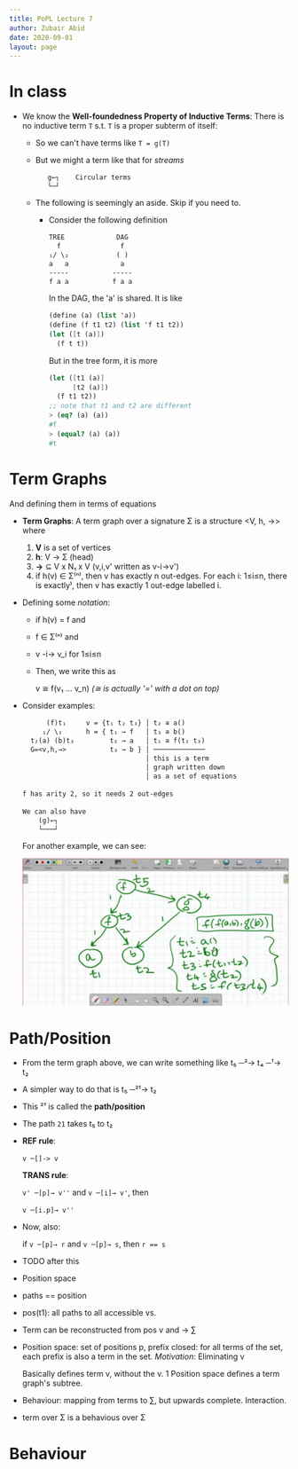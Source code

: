 ```yaml
---
title: PoPL Lecture 7
author: Zubair Abid
date: 2020-09-01
layout: page
---
```


# In class

- We know the **Well-foundedness Property of Inductive Terms**: There is no
  inductive term `T` s.t. `T` is a proper subterm of itself:
    - So we can't have terms like `T = g(T)`
    - But we might a term like that for *streams* 
      
      ```
         g←┐    Circular terms
         └─┘
      ```
    - The following is seemingly an aside. Skip if you need to.
        - Consider the following definition
          
          ```
          TREE             DAG
            f               f
          ₁/ \₂            ( )
          a   a             a
          -----           -----
          f a a           f a a
          ```
          In the DAG, the 'a' is shared. It is like 
          ```scheme
          (define (a) (list 'a))
          (define (f t1 t2) (list 'f t1 t2))
          (let ([t (a)])
            (f t t))
          ```
          But in the tree form, it is more
          ```scheme
          (let ([t1 (a)]  
                [t2 (a)])
            (f t1 t2))
          ;; note that t1 and t2 are different
          > (eq? (a) (a))
          #f
          > (equal? (a) (a))
          #t
          ```
# Term Graphs

And defining them in terms of equations

- **Term Graphs**: A term graph over a signature Σ is a structure <V, h, →>
  where 
  1. **V** is a set of vertices
  2. **h**: V → Σ (head)
  3. **→** ⊆  V x N₁ x V  (v,i,v' written as v-i->v')
  4. if h(v) ∈  Σ⁽ⁿ⁾, then v has exactly n out-edges. For each i: 1≤i≤n, there
     is exactly⁾, then v has exactly 1 out-edge labelled i.
- Defining some *notation*:
    - if h(v) = f and
    - f ∈  Σ⁽ⁿ⁾ and
    - v -i-> v_i for 1≤i≤n
    - Then, we write this as 
      
      v ≅ f(v₁ ... v_n) *(≅ is actually '=' with a dot on top)*
- Consider examples:
  
  ```
        (f)t₁     v = {t₁ t₂ t₃} │ t₂ ≅ a()
       ₁/ \₂      h = { t₁ → f   │ t₃ ≅ b()
    t₂(a) (b)t₃         t₂ → a   │ t₁ ≅ f(t₂ t₃)
    G=<v,h,→>           t₃ → b } │ ─────────────
                                 │ this is a term
                                 │ graph written down
                                 │ as a set of equations
    
  f has arity 2, so it needs 2 out-edges
  
  We can also have
      (g)←┐
      └───┘
  ```
  
  For another example, we can see:
  
  ![More complex term graph as equations](./7_termgraph_ineq.png)

# Path/Position

- From the term graph above, we can write something like 
  t₅ ─²→ t₄ ─¹→ t₂
- A simpler way to do that is 
  t₅ ─²¹→ t₂
- This ²¹ is called the **path/position**
- The path `21` takes t₅ to t₂
- **REF rule**:
  
  `v ─[]-> v`
  
  **TRANS rule**:
  
  `v' ─[p]→ v''` and `v ─[i]→ v'`, then
  
  `v ─[i.p]→ v''`
- Now, also: 
  
  if `v ─[p]→ r` and `v ─[p]→ s`, then `r == s`
- TODO after this
- Position space
- paths == position
- pos(t1): all paths to all accessible vs.
- Term can be reconstructed from pos v and → ∑
- Position space: set of positions p, prefix closed: for all terms of the set, 
  each prefix is also a term in the set. *Motivation*: Eliminating v 
  
  Basically defines term v, without the v. 1 Position space defines a term 
  graph's subtree.
- Behaviour: mapping from terms to ∑, but upwards complete. Interaction.
- term over Σ is a behavious over Σ


# Behaviour
